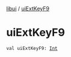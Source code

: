 [libui](index.md) / [uiExtKeyF9](./ui-ext-key-f9.md)

# uiExtKeyF9

`val uiExtKeyF9: `[`Int`](https://kotlinlang.org/api/latest/jvm/stdlib/kotlin/-int/index.html)